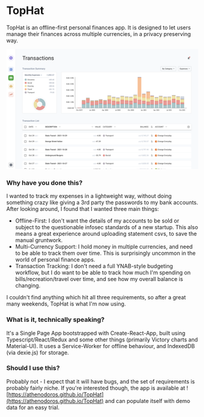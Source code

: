 # TopHat

TopHat is an offline-first personal finances app. It is designed to let users manage their finances across multiple currencies, in a privacy preserving way.

![Transactions View](screenshot.png)

### Why have you done this?

I wanted to track my expenses in a lightweight way, without doing something crazy like giving a 3rd party the passwords to my bank accounts. After looking around, I found that I wanted three main things:

-   Offline-First: I don't want the details of my accounts to be sold or subject to the questionable infosec standards of a new startup. This also means a great experience around uploading statement csvs, to save the manual gruntwork.
-   Multi-Currency Support: I hold money in multiple currencies, and need to be able to track them over time. This is surprisingly uncommon in the world of personal finance apps.
-   Transaction Tracking: I don't need a full YNAB-style budgeting workflow, but I do want to be able to track how much I'm spending on bills/recreation/travel over time, and see how my overall balance is changing.

I couldn't find anything which hit all three requirements, so after a great many weekends, TopHat is what I'm now using.

### What is it, technically speaking?

It's a Single Page App bootstrapped with Create-React-App, built using Typescript/React/Redux and some other things (primarily Victory charts and Material-UI). It uses a Service-Worker for offline behaviour, and IndexedDB (via dexie.js) for storage.

### Should I use this?

Probably not - I expect that it will have bugs, and the set of requirements is probably fairly niche. If you're interested though, the app is available at ![https://athenodoros.github.io/TopHat](https://athenodoros.github.io/TopHat) and can populate itself with demo data for an easy trial.
